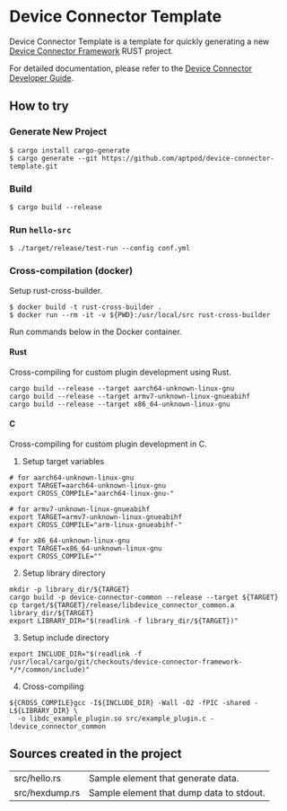 # Device Connector Template

Device Connector Template is a template for quickly generating a new [Device Connector Framework](https://github.com/aptpod/device-connector-framework) RUST project.

For detailed documentation, please refer to the [Device Connector Developer Guide](https://docs.intdash.jp/manual/device-connector-developer-guide/latest/ja/index.html).


## How to try

### Generate New Project

```
$ cargo install cargo-generate
$ cargo generate --git https://github.com/aptpod/device-connector-template.git
```

### Build

```
$ cargo build --release
```

### Run `hello-src`

```
$ ./target/release/test-run --config conf.yml
```

### Cross-compilation (docker)

Setup rust-cross-builder.

```
$ docker build -t rust-cross-builder .
$ docker run --rm -it -v ${PWD}:/usr/local/src rust-cross-builder
```

Run commands below in the Docker container.

#### Rust

Cross-compiling for custom plugin development using Rust.

```
cargo build --release --target aarch64-unknown-linux-gnu
cargo build --release --target armv7-unknown-linux-gnueabihf
cargo build --release --target x86_64-unknown-linux-gnu
```

#### C

Cross-compiling for custom plugin development in C.

1. Setup target variables

```
# for aarch64-unknown-linux-gnu
export TARGET=aarch64-unknown-linux-gnu
export CROSS_COMPILE="aarch64-linux-gnu-"

# for armv7-unknown-linux-gnueabihf
export TARGET=armv7-unknown-linux-gnueabihf
export CROSS_COMPILE="arm-linux-gnueabihf-"

# for x86_64-unknown-linux-gnu
export TARGET=x86_64-unknown-linux-gnu
export CROSS_COMPILE=""
```

2. Setup library directory

```
mkdir -p library_dir/${TARGET}
cargo build -p device-connector-common --release --target ${TARGET}
cp target/${TARGET}/release/libdevice_connector_common.a library_dir/${TARGET}
export LIBRARY_DIR="$(readlink -f library_dir/${TARGET})"
```

3. Setup include directory

```
export INCLUDE_DIR="$(readlink -f /usr/local/cargo/git/checkouts/device-connector-framework-*/*/common/include)"
```

4. Cross-compiling

```
${CROSS_COMPILE}gcc -I${INCLUDE_DIR} -Wall -O2 -fPIC -shared -L${LIBRARY_DIR} \
  -o libdc_example_plugin.so src/example_plugin.c -ldevice_connector_common
```

## Sources created in the project

|                |                                          |
| :------------- | :--------------------------------------- |
| src/hello.rs   | Sample element that generate data.       |
| src/hexdump.rs | Sample element that dump data to stdout. |
